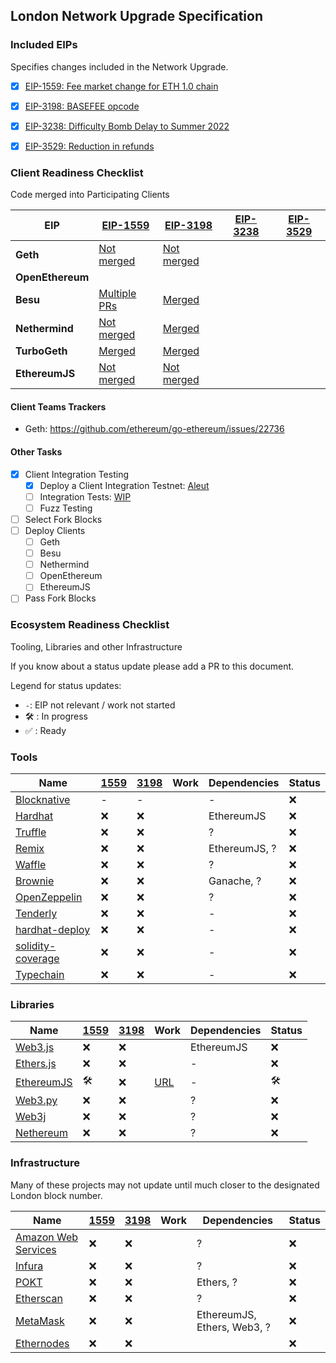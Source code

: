 ## London Network Upgrade Specification

### Included EIPs
Specifies changes included in the Network Upgrade.

  - [x] [EIP-1559: Fee market change for ETH 1.0 chain](https://eips.ethereum.org/EIPS/eip-1559)
  - [x] [EIP-3198: BASEFEE opcode](https://eips.ethereum.org/EIPS/eip-3198)
  - [x] [EIP-3238: Difficulty Bomb Delay to Summer 2022](https://eips.ethereum.org/EIPS/eip-3238)
  - [x] [EIP-3529: Reduction in refunds](https://eips.ethereum.org/EIPS/eip-3529)


### Client Readiness Checklist
Code merged into Participating Clients

| EIP | [EIP-1559](https://eips.ethereum.org/EIPS/eip-1559) | [EIP-3198](https://eips.ethereum.org/EIPS/eip-3198) | [EIP-3238](https://eips.ethereum.org/EIPS/eip-3238) | [EIP-3529](https://eips.ethereum.org/EIPS/eip-3529) | 
|------------------|------|-------|--------|---------|
| **Geth**         | [Not merged](https://github.com/ethereum/go-ethereum/pull/22617) | [Not merged](https://github.com/ethereum/go-ethereum/pull/22617) | 
| **OpenEthereum** | 
| **Besu**         | [Multiple PRs](https://github.com/hyperledger/besu/pulls?q=is%3Apr+1559) | [Merged](https://github.com/hyperledger/besu/pull/2123)
| **Nethermind**   | [Not merged](https://github.com/NethermindEth/nethermind/pull/3023) | [Merged](https://github.com/NethermindEth/nethermind/pull/2985)
| **TurboGeth**    | [Merged](https://github.com/ledgerwatch/turbo-geth/pull/1704) | [Merged](https://github.com/ledgerwatch/turbo-geth/pull/1704) 
| **EthereumJS**   | [Not merged](https://github.com/ethereumjs/ethereumjs-monorepo/pull/1148) | [Not merged](https://github.com/ethereumjs/ethereumjs-monorepo/pull/1148)

#### Client Teams Trackers

* Geth: https://github.com/ethereum/go-ethereum/issues/22736 

#### Other Tasks
 
- [x] Client Integration Testing
  - [x] Deploy a Client Integration Testnet: [Aleut](https://github.com/ethereum/eth1.0-specs/blob/master/network-upgrades/client-integration-testnets/aleut.md)
  - [ ] Integration Tests: [WIP](https://hackmd.io/@SduYUIHbT6a6DHUpikAcFQ/BJP9arcB_/%2FuID06YEhSj2uFzEviDIaJQ)
  - [ ] Fuzz Testing
 - [ ] Select Fork Blocks
 - [ ] Deploy Clients
   - [ ]  Geth
   - [ ]  Besu
   - [ ]  Nethermind
   - [ ]  OpenEthereum
   - [ ]  EthereumJS
 - [ ] Pass Fork Blocks

### Ecosystem Readiness Checklist
Tooling, Libraries and other Infrastructure

If you know about a status update please add a PR to this document.

Legend for status updates:

- `-`: EIP not relevant / work not started
- 🛠️ : In progress
- ✅ : Ready

### Tools

| Name | [1559][eip-1559-link] | [3198][eip-3198-link] | Work | Dependencies | Status
|---|---|---|---|---|---|
| [Blocknative][blocknative-link]        | - | - |          | -      | ❌ 
| [Hardhat][hardhat-link]        | ❌ | ❌ |          | EthereumJS      | ❌ 
| [Truffle][truffle-link]        | ❌ | ❌ |          | ?               | ❌ 
| [Remix][remix-link]            | ❌ | ❌ |          | EthereumJS, ?   | ❌
| [Waffle][waffle-link]          | ❌ | ❌ |          | ?               | ❌
| [Brownie][brownie-link]          | ❌ | ❌ |          | Ganache, ?      | ❌
| [OpenZeppelin][oz-link]        | ❌ | ❌ |          | ?               | ❌
| [Tenderly][tenderly-link]        | ❌ | ❌ |          | -      | ❌ 
| [hardhat-deploy][hardhat-deploy-link]        | ❌ | ❌ |          | -      | ❌ 
| [solidity-coverage][solidity-coverage-link]        | ❌ | ❌ |          | -      | ❌ 
| [Typechain][typechain-link]        | ❌ | ❌ |          | -      | ❌ 

[typechain-link]: https://github.com/ethereum-ts/TypeChain
[solidity-coverage-link]: https://github.com/sc-forks/solidity-coverage
[hardhat-deploy-link]: https://github.com/wighawag/hardhat-deploy
[blocknative-link]: https://github.com/blocknative
[hardhat-link]: https://github.com/nomiclabs/hardhat
[truffle-link]: https://github.com/trufflesuite/truffle
[remix-link]: https://github.com/ethereum/remix-project
[waffle-link]: https://github.com/EthWorks/Waffle
[brownie-link]: https://github.com/eth-brownie/brownie
[oz-link]: https://github.com/OpenZeppelin
[tenderly-link]: https://github.com/Tenderly

### Libraries

| Name | [1559][eip-1559-link] | [3198][eip-3198-link] | Work | Dependencies | Status
|---|---|---|---|---|---|
| [Web3.js][web3js-link]        | ❌ | ❌ |          | EthereumJS    | ❌ 
| [Ethers.js][ethers-link]      | ❌ | ❌ |          | -             | ❌ 
| [EthereumJS][ethereumjs-link] | 🛠️ | ❌ | [URL][ethereumjs-work]   | -    | 🛠️ 
| [Web3.py][web3py-link]        | ❌ | ❌ |          | ?             | ❌
| [Web3j][web3j-link]           | ❌ | ❌ |          | ?             | ❌
| [Nethereum][nethereum-link]   | ❌ | ❌ |          | ?             | ❌

[web3js-link]: https://github.com/ChainSafe/web3.js
[ethers-link]: https://github.com/ethers-io/ethers.js
[ethereumjs-link]: https://github.com/ethereumjs/ethereumjs-monorepo
[ethereumjs-work]: https://github.com/ethereumjs/ethereumjs-monorepo/issues/1211
[web3py-link]: https://github.com/ethereum/web3.py
[web3j-link]: https://github.com/web3j/web3j
[nethereum-link]: https://github.com/Nethereum/Nethereum

### Infrastructure

Many of these projects may not update until much closer to the designated London block number.

| Name | [1559][eip-1559-link] | [3198][eip-3198-link] | Work | Dependencies | Status
|---|---|---|---|---|---|
| [Amazon Web Services][AWS-link]        | ❌    | ❌       |      | ?             | ❌
| [Infura][infura-link]        | ❌        | ❌       |      | ?             | ❌
| [POKT][pocket-link]        | ❌        | ❌       |      | Ethers, ?     | ❌ 
| [Etherscan][etherscan-link] | ❌        | ❌       |      | ?           | ❌
| [MetaMask][metamask-link]   | ❌        | ❌       |      | EthereumJS, Ethers, Web3, ? | ❌
| [Ethernodes][ethernodes-link]   | ❌        | ❌       |      |  | ❌

[AWS-link]: https://aws.amazon.com/
[ethernodes-link]: https://www.ethernodes.org/
[infura-link]: https://github.com/INFURA
[pocket-link]: https://pokt.network/
[etherscan-link]: https://github.com/etherscan
[metamask-link]: https://github.com/MetaMask

[eip-1559-link]: https://eips.ethereum.org/EIPS/eip-1559
[eip-3198-link]: https://eips.ethereum.org/EIPS/eip-3198
